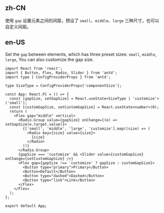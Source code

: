 ## zh-CN

使用 `gap` 设置元素之间的间距，预设了 `small`、`middle`、`large` 三种尺寸，也可以自定义间距。

## en-US

Set the `gap` between elements, which has three preset sizes: `small`, `middle`, `large`, You can also customize the gap size.
```tsx
import React from 'react';
import { Button, Flex, Radio, Slider } from 'antd';
import type { ConfigProviderProps } from 'antd';

type SizeType = ConfigProviderProps['componentSize'];

const App: React.FC = () => {
  const [gapSize, setGapSize] = React.useState<SizeType | 'customize'>('small');
  const [customGapSize, setCustomGapSize] = React.useState<number>(0);
  return (
    <Flex gap="middle" vertical>
      <Radio.Group value={gapSize} onChange={(e) => setGapSize(e.target.value)}>
        {['small', 'middle', 'large', 'customize'].map((size) => (
          <Radio key={size} value={size}>
            {size}
          </Radio>
        ))}
      </Radio.Group>
      {gapSize === 'customize' && <Slider value={customGapSize} onChange={setCustomGapSize} />}
      <Flex gap={gapSize !== 'customize' ? gapSize : customGapSize}>
        <Button type="primary">Primary</Button>
        <Button>Default</Button>
        <Button type="dashed">Dashed</Button>
        <Button type="link">Link</Button>
      </Flex>
    </Flex>
  );
};

export default App;
```
